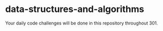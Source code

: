 # data-structures-and-algorithms
Your daily code challenges will be done in this repository throughout 301.



